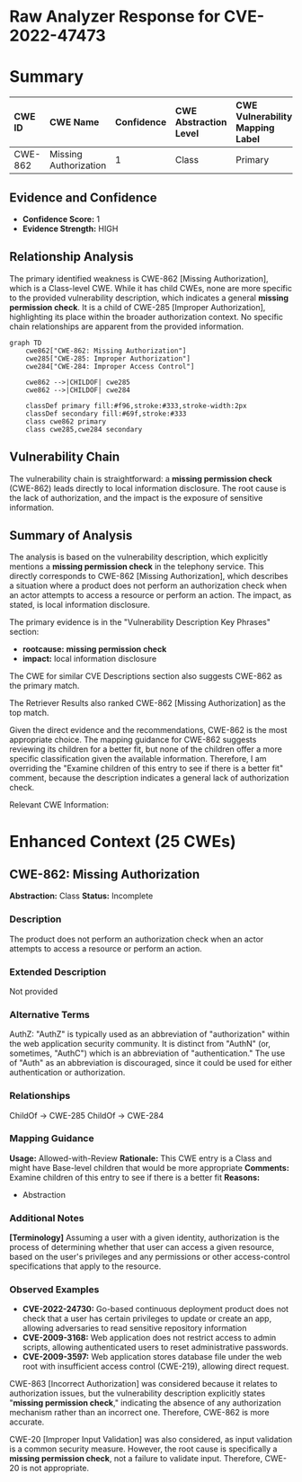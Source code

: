 # Raw Analyzer Response for CVE-2022-47473

# Summary
| CWE ID  | CWE Name                   | Confidence | CWE Abstraction Level | CWE Vulnerability Mapping Label | CWE-Vulnerability Mapping Notes |
| :------- | :-------------------------- | :--------- | :--------------------- | :----------------------------- | :----------------------------- |
| CWE-862 | Missing Authorization  | 1          | Class                | Primary                        | Allowed-with-Review            |

## Evidence and Confidence

*   **Confidence Score:** 1
*   **Evidence Strength:** HIGH

## Relationship Analysis
The primary identified weakness is CWE-862 [Missing Authorization], which is a Class-level CWE. While it has child CWEs, none are more specific to the provided vulnerability description, which indicates a general **missing permission check**. It is a child of CWE-285 [Improper Authorization], highlighting its place within the broader authorization context. No specific chain relationships are apparent from the provided information.

```mermaid
graph TD
    cwe862["CWE-862: Missing Authorization"]
    cwe285["CWE-285: Improper Authorization"]
    cwe284["CWE-284: Improper Access Control"]
    
    cwe862 -->|CHILDOF| cwe285
    cwe862 -->|CHILDOF| cwe284
    
    classDef primary fill:#f96,stroke:#333,stroke-width:2px
    classDef secondary fill:#69f,stroke:#333
    class cwe862 primary
    class cwe285,cwe284 secondary
```

## Vulnerability Chain
The vulnerability chain is straightforward: a **missing permission check** (CWE-862) leads directly to local information disclosure. The root cause is the lack of authorization, and the impact is the exposure of sensitive information.

## Summary of Analysis
The analysis is based on the vulnerability description, which explicitly mentions a **missing permission check** in the telephony service. This directly corresponds to CWE-862 [Missing Authorization], which describes a situation where a product does not perform an authorization check when an actor attempts to access a resource or perform an action. The impact, as stated, is local information disclosure.

The primary evidence is in the "Vulnerability Description Key Phrases" section:
- **rootcause:** **missing permission check**
- **impact:** local information disclosure

The CWE for similar CVE Descriptions section also suggests CWE-862 as the primary match.

The Retriever Results also ranked CWE-862 [Missing Authorization] as the top match.

Given the direct evidence and the recommendations, CWE-862 is the most appropriate choice. The mapping guidance for CWE-862 suggests reviewing its children for a better fit, but none of the children offer a more specific classification given the available information. Therefore, I am overriding the "Examine children of this entry to see if there is a better fit" comment, because the description indicates a general lack of authorization check.

Relevant CWE Information:

# Enhanced Context (25 CWEs)

## CWE-862: Missing Authorization
**Abstraction:** Class
**Status:** Incomplete

### Description
The product does not perform an authorization check when an actor attempts to access a resource or perform an action.

### Extended Description
Not provided

### Alternative Terms
AuthZ: "AuthZ" is typically used as an abbreviation of "authorization" within the web application security community. It is distinct from "AuthN" (or, sometimes, "AuthC") which is an abbreviation of "authentication." The use of "Auth" as an abbreviation is discouraged, since it could be used for either authentication or authorization.

### Relationships
ChildOf -> CWE-285
ChildOf -> CWE-284

### Mapping Guidance
**Usage:** Allowed-with-Review
**Rationale:** This CWE entry is a Class and might have Base-level children that would be more appropriate
**Comments:** Examine children of this entry to see if there is a better fit
**Reasons:**
- Abstraction

### Additional Notes
**[Terminology]** Assuming a user with a given identity, authorization is the process of determining whether that user can access a given resource, based on the user's privileges and any permissions or other access-control specifications that apply to the resource.

### Observed Examples
- **CVE-2022-24730:** Go-based continuous deployment product does not check that a user has certain privileges to update or create an app, allowing adversaries to read sensitive repository information
- **CVE-2009-3168:** Web application does not restrict access to admin scripts, allowing authenticated users to reset administrative passwords.
- **CVE-2009-3597:** Web application stores database file under the web root with insufficient access control (CWE-219), allowing direct request.

CWE-863 [Incorrect Authorization] was considered because it relates to authorization issues, but the vulnerability description explicitly states "**missing permission check**," indicating the absence of any authorization mechanism rather than an incorrect one. Therefore, CWE-862 is more accurate.

CWE-20 [Improper Input Validation] was also considered, as input validation is a common security measure. However, the root cause is specifically a **missing permission check**, not a failure to validate input. Therefore, CWE-20 is not appropriate.